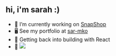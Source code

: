 ## hi, i'm sarah :) 
- 📓 I’m currently working on [SnapShop](https://github.com/the-collab-lab/tcl-76-smart-shopping-list)
- 🖥️ See my portfolio at [sar-mko](https://sarah-meko.netlify.app)
- 🌱 Getting back into building with React
- 🤺 <img src="https://www.codewars.com/users/sarah-m/badges/small">

